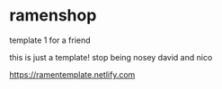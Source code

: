 # ramenshop

template 1 for a friend

this is just a template! stop being nosey david and nico

https://ramentemplate.netlify.com
